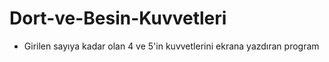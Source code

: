 # Dort-ve-Besin-Kuvvetleri
- Girilen sayıya kadar olan 4 ve 5'in kuvvetlerini ekrana yazdıran program

